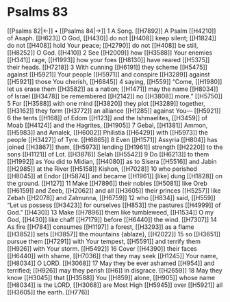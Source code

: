 # Psalms 83
[[Psalms 82|←]] • [[Psalms 84|→]]
1 A Song. [[H7892]] A Psalm [[H4210]] of Asaph. [[H623]] O God, [[H430]] do not [[H408]] keep silent; [[H1824]] do not [[H408]] hold Your peace; [[H2790]] do not [[H408]] be still, [[H8252]] O God. [[H410]] 
2 See [[H2009]] how [[H3588]] Your enemies [[H341]] rage, [[H1993]] how your foes [[H8130]] have reared [[H5375]] their heads. [[H7218]] 
3 With cunning [[H6191]] they scheme [[H5475]] against [[H5921]] Your people [[H5971]] and conspire [[H3289]] against [[H5921]] those You cherish, [[H6845]] 
4 saying, [[H559]] “Come, [[H1980]] let us erase them [[H3582]] as a nation; [[H1471]] may the name [[H8034]] of Israel [[H3478]] be remembered [[H2142]] no [[H3808]] more.” [[H5750]] 
5 For [[H3588]] with one mind [[H3820]] they plot [[H3289]] together, [[H3162]] they form [[H3772]] an alliance [[H1285]] against You— [[H5921]] 
6 the tents [[H168]] of Edom [[H123]] and the Ishmaelites, [[H3459]] of Moab [[H4124]] and the Hagrites, [[H1905]] 
7 Gebal, [[H1381]] Ammon, [[H5983]] and Amalek, [[H6002]] Philistia [[H6429]] with [[H5973]] the people [[H3427]] of Tyre. [[H6865]] 
8 Even [[H1571]] Assyria [[H804]] has joined [[H3867]] them, [[H5973]] lending [[H1961]] strength [[H2220]] to the sons [[H1121]] of Lot. [[H3876]] Selah [[H5542]] 
9 Do [[H6213]] to them [[H1992]] as You did to Midian, [[H4080]] as to Sisera [[H5516]] and Jabin [[H2985]] at the River [[H5158]] Kishon, [[H7028]] 
10 who perished [[H8045]] at Endor [[H5874]] and became [[H1961]] [like] dung [[H1828]] on the ground. [[H127]] 
11 Make [[H7896]] their nobles [[H5081]] like Oreb [[H6159]] and Zeeb, [[H2062]] and all [[H3605]] their princes [[H5257]] like Zebah [[H2078]] and Zalmunna, [[H6759]] 
12 who [[H834]] said, [[H559]] “Let us possess [[H3423]] for ourselves [[H853]] the pastures [[H4999]] of God.” [[H430]] 
13 Make [[H7896]] them like tumbleweed, [[H1534]] O my God, [[H430]] like chaff [[H7179]] before [[H6440]] the wind. [[H7307]] 
14 As fire [[H784]] consumes [[H1197]] a forest, [[H3293]] as a flame [[H3852]] sets [[H3857]] the mountains {ablaze}, [[H2022]] 
15 so [[H3651]] pursue them [[H7291]] with Your tempest, [[H5591]] and terrify them [[H926]] with Your storm. [[H5492]] 
16 Cover [[H4390]] their faces [[H6440]] with shame, [[H7036]] that they may seek [[H1245]] Your name, [[H8034]] O LORD. [[H3068]] 
17 May they be ever ashamed [[H954]] and terrified; [[H926]] may they perish [[H6]] in disgrace. [[H2659]] 
18 May they know [[H3045]] that [[H3588]] You [[H859]] alone, [[H905]] whose name [[H8034]] is the LORD, [[H3068]] are Most High [[H5945]] over [[H5921]] all [[H3605]] the earth. [[H776]] 
